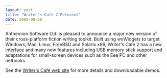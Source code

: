 ```yaml
---
layout: post
title: "Writer's Café 2 Released"
date: 2008-08-28
---
```


Anthemion Software Ltd. is pleased to announce a major new version of their
cross-platform fiction writing toolkit. Built using wxWidgets to target
Windows, Mac, Linux, FreeBSD and Solarix x86, Writer's Café 2 has a new
interface and many new features including USB memory stick support and
adaptations for small-screen devices such as the Eee PC and other netbooks.

See the [Writer's Café web site][1] for more details and downloadable demos.

[1]: http://www.writerscafe.co.uk/